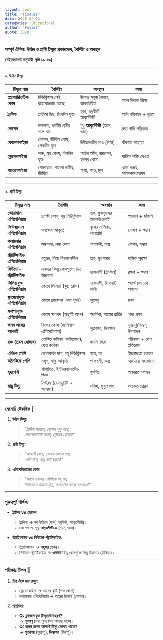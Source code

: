 ```yaml
---
layout: post
title: "Tissues"
date: 2025-04-02
categories: Educational
author: "Foysal"
quote: 3829
---
```


### **সম্পূর্ণ টেবিল: উদ্ভিদ ও প্রাণী টিস্যুর প্রকারভেদ, বৈশিষ্ট্য ও অবস্থান**  
**(বইয়ের তথ্য অনুযায়ী: পৃষ্ঠা ১৯-৩৯)**

---

#### **১. উদ্ভিদ টিস্যু**  
| **টিস্যুর নাম**       | **বৈশিষ্ট্য**                          | **অবস্থান**                     | **কাজ**                     |
|----------------------|---------------------------------------|--------------------------------|-----------------------------|
| **প্রোক্যারিওটিক কোষ** | নিউক্লিয়াস নেই, রাইবোজোম আছে         | নীলাভ সবুজ শৈবাল, ব্যাকটেরিয়া  | সরল বিপাক ক্রিয়া           |
| **ট্রাকিড**          | প্রাচীরে ছিদ্র, লিগনিন যুক্ত         | ফার্ন, নগ্নবীজী, আবৃতবীজী     | পানি পরিবহন + দৃঢ়তা        |
| **ভেসেল**           | নলাকার, প্রান্তীয় প্রাচীর গলে যায়    | শুধু **আবৃতবীজী** (আম, জাম)   | দ্রুত পানি পরিবহন          |
| **কোলেনকাইমা**      | কোমল, জীবিত কোষ, পেকটিন যুক্ত       | দ্বিবীজপত্রীর কাণ্ড (লাউ)      | বাঁকাতে সাহায্য            |
| **স্ক্লেরেনকাইমা**   | শক্ত, মৃত কোষ, লিগনিন যুক্ত          | পাটের আঁশ, নারকেল, ফলের খোসা  | যান্ত্রিক শক্তি দেওয়া       |
| **প্যারেনকাইমা**    | গোলাকার, পাতলা প্রাচীর, জীবিত       | পাতা, কাণ্ড, মূল              | খাদ্য সঞ্চয়, সালোকসংশ্লেষণ |

---

#### **২. প্রাণী টিস্যু**  
| **টিস্যুর নাম**               | **বৈশিষ্ট্য**                               | **অবস্থান**                     | **কাজ**                     |
|------------------------------|--------------------------------------------|----------------------------------|-----------------------------|
| **স্কোয়ামাস এপিথেলিয়াম**     | চ্যাপ্টা কোষ, বড় নিউক্লিয়াস               | ত্বক, ফুসফুসের অ্যালভিওলাই       | আবরণ + ছাঁকনি               |
| **কিউবয়ডাল এপিথেলিয়াম**      | ঘনক্ষেত্র আকৃতি                           | বৃক্কের নালিকা, লালাগ্রন্থি       | শোষণ + ক্ষরণ                |
| **কলামনার এপিথেলিয়াম**       | স্তম্ভাকার, লম্বা কোষ                     | পাকস্থলী, অন্ত্র                 | শোষণ, ক্ষরণ                 |
| **স্ট্র্যাটিফাইড এপিথেলিয়াম** | বহুস্তর, নিচে বিভাজনশীল                  | ত্বক, মুখগহ্বর                   | যান্ত্রিক সুরক্ষা           |
| **সিউডো-স্ট্র্যাটিফাইড**      | একস্তর কিন্তু কোষগুলো ভিন্ন উচ্চতায়      | শ্বাসনালী (ট্রাকিয়া)             | রক্ষণ + ক্ষরণ               |
| **সিলিয়াযুক্ত এপিথেলিয়াম**  | কোষে সিলিয়া (ক্ষুদ্র রোম)                 | শ্বাসনালী, ডিম্ববাহী নালী       | পদার্থ চলাচলে সাহায্য        |
| **ফ্লাজেলাযুক্ত এপিথেলিয়াম** | কোষে ফ্লাজেলা (লম্বা পুচ্ছ)              | শুক্রাণু                        | চলন                         |
| **ক্ষণপদযুক্ত এপিথেলিয়াম**   | কোষে ক্ষণপদ (অস্থায়ী অংশ)                 | অ্যামিবা, অন্ত্রের প্রাচীর        | খাদ্য গ্রহণ                 |
| **জনন অঙ্গের আবরণী**         | বিশেষ কোষ (জার্মিনাল এপিথেলিয়াম)          | শুক্রাশয়, ডিম্বাশয়               | শুক্রাণু/ডিম্বাণু উৎপাদন    |
| **রক্ত (তরল যোজক)**          | লোহিত কণিকা (অক্সিজেন), শ্বেত কণিকা       | ধমনি, শিরা                      | পরিবহন + রোগ প্রতিরোধ       |
| **এচ্ছিক পেশি**              | ডোরাকাটা দাগ, বহু নিউক্লিয়াস              | হাত, পা                         | ইচ্ছামতো চলাচল             |
| **অনৈচ্ছিক পেশি**            | মসৃণ, মাকু আকৃতি                          | পাকস্থলী, অন্ত্র                 | স্বয়ংক্রিয় সংকোচন           |
| **হৃদপেশি**                   | শাখান্বিত, ইন্টারক্যালাটেড ডিস্ক           | হৃৎপিণ্ড                        | অনবরত স্পন্দন               |
| **স্নায়ু টিস্যু**              | নিউরন (ডেনড্রাইট + অ্যাক্সন)              | মস্তিষ্ক, সুষুম্নাকাণ্ড           | সংকেত প্রেরণ                |

---

### **মেমোরি টেকনিক** 🧠  
1. **উদ্ভিদ টিস্যু**:  
   > _"ট্রাকিড সবেতে, ভেসেল শুধু গাছে,  
   > কোলেনকাইমা লতায়, স্ক্লেরেন খোসায়!"_  

2. **প্রাণী টিস্যু**:  
   > _"আবরণী ঢাকে, যোজক জোড়া দেয়,  
   > পেশি টানে, স্নায়ু বার্তা ছড়ায়!"_  

3. **এপিথেলিয়ামের প্রকার**:  
   > _"সরলে একস্তর, যৌগিকে বহু স্তর,  
   > সিউডোতে উচ্চতা ভিন্ন, রূপান্তরিত কাজে চমৎকার!"_  

---

### **গুরুত্বপূর্ণ পার্থক্য**  
- **ট্রাকিড vs ভেসেল**:  
  - ট্রাকিড → সব উদ্ভিদে (ফার্ন, নগ্নবীজী, আবৃতবীজী)।  
  - ভেসেল → শুধু **আবৃতবীজীতে** (আম, জাম)।  

- **স্ট্র্যাটিফাইড vs সিউডো-স্ট্র্যাটিফাইড**:  
  - স্ট্র্যাটিফাইড → **বহুস্তর** (ত্বক)।  
  - সিউডো-স্ট্র্যাটিফাইড → **একস্তর** কিন্তু কোষগুলো ভিন্ন উচ্চতায় (ট্রাকিয়া)।  

---

### **পরীক্ষার টিপস** 📝  
1. **চিত্র এঁকে মনে রাখুন**:  
   - স্ক্লেরেনকাইমা → আমের কুটি (শক্ত খোসা)।  
   - কলামনার এপিথেলিয়াম → অন্ত্রের ভিলাই (শোষণ)।  

2. **প্রশ্নোত্তর**:  
   - **Q: ফ্লাজেলাযুক্ত টিস্যুর উদাহরণ?**  
     → **শুক্রাণু** (লম্বা পুচ্ছ দিয়ে সাঁতার কাটে)।  
   - **Q: জনন অঙ্গের আবরণী টিস্যু কোথায় থাকে?**  
     → **শুক্রাশয়** (শুক্রাণু), **ডিম্বাশয়** (ডিম্বাণু)।  

